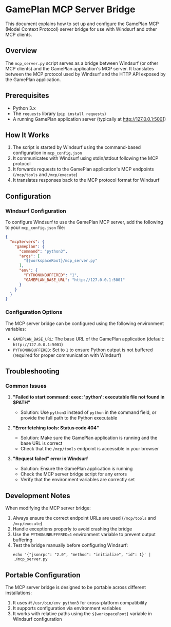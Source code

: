# GamePlan MCP Server Bridge

This document explains how to set up and configure the GamePlan MCP (Model Context Protocol) server bridge for use with Windsurf and other MCP clients.

## Overview

The `mcp_server.py` script serves as a bridge between Windsurf (or other MCP clients) and the GamePlan application's MCP server. It translates between the MCP protocol used by Windsurf and the HTTP API exposed by the GamePlan application.

## Prerequisites

- Python 3.x
- The `requests` library (`pip install requests`)
- A running GamePlan application server (typically at http://127.0.0.1:5001)

## How It Works

1. The script is started by Windsurf using the command-based configuration in `mcp_config.json`
2. It communicates with Windsurf using stdin/stdout following the MCP protocol
3. It forwards requests to the GamePlan application's MCP endpoints (`/mcp/tools` and `/mcp/execute`)
4. It translates responses back to the MCP protocol format for Windsurf

## Configuration

### Windsurf Configuration

To configure Windsurf to use the GamePlan MCP server, add the following to your `mcp_config.json` file:

```json
{
  "mcpServers": {
    "gameplan": {
      "command": "python3",
      "args": [
        "${workspaceRoot}/mcp_server.py"
      ],
      "env": {
        "PYTHONUNBUFFERED": "1",
        "GAMEPLAN_BASE_URL": "http://127.0.0.1:5001"
      }
    }
  }
}
```

### Configuration Options

The MCP server bridge can be configured using the following environment variables:

- `GAMEPLAN_BASE_URL`: The base URL of the GamePlan application (default: `http://127.0.0.1:5001`)
- `PYTHONUNBUFFERED`: Set to `1` to ensure Python output is not buffered (required for proper communication with Windsurf)

## Troubleshooting

### Common Issues

1. **"Failed to start command: exec: 'python': executable file not found in $PATH"**
   - Solution: Use `python3` instead of `python` in the command field, or provide the full path to the Python executable

2. **"Error fetching tools: Status code 404"**
   - Solution: Make sure the GamePlan application is running and the base URL is correct
   - Check that the `/mcp/tools` endpoint is accessible in your browser

3. **"Request failed" error in Windsurf**
   - Solution: Ensure the GamePlan application is running
   - Check the MCP server bridge script for any errors
   - Verify that the environment variables are correctly set

## Development Notes

When modifying the MCP server bridge:

1. Always ensure the correct endpoint URLs are used (`/mcp/tools` and `/mcp/execute`)
2. Handle exceptions properly to avoid crashing the bridge
3. Use the `PYTHONUNBUFFERED=1` environment variable to prevent output buffering
4. Test the bridge manually before configuring Windsurf:
   ```
   echo '{"jsonrpc": "2.0", "method": "initialize", "id": 1}' | ./mcp_server.py
   ```

## Portable Configuration

The MCP server bridge is designed to be portable across different installations:

1. It uses `#!/usr/bin/env python3` for cross-platform compatibility
2. It supports configuration via environment variables
3. It works with relative paths using the `${workspaceRoot}` variable in Windsurf configuration
